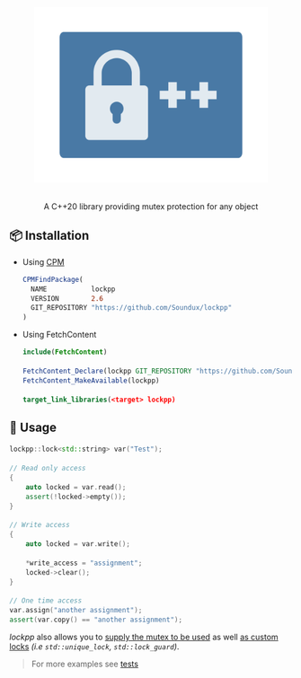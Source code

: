 <div align="center"> 
    <img src="assets/logo.svg" height=312>
</div>

<br/>

<p align="center">
    A C++20 library providing mutex protection for any object
</p>

## 📦 Installation

* Using [CPM](https://github.com/cpm-cmake/CPM.cmake)
  ```cmake
  CPMFindPackage(
    NAME           lockpp
    VERSION        2.6
    GIT_REPOSITORY "https://github.com/Soundux/lockpp"
  )
  ```

* Using FetchContent
  ```cmake
  include(FetchContent)

  FetchContent_Declare(lockpp GIT_REPOSITORY "https://github.com/Soundux/lockpp" GIT_TAG v2.6)
  FetchContent_MakeAvailable(lockpp)

  target_link_libraries(<target> lockpp)
  ```

## 📃 Usage

```cpp
lockpp::lock<std::string> var("Test");

// Read only access
{
    auto locked = var.read();
    assert(!locked->empty());
}

// Write access
{
    auto locked = var.write();

    *write_access = "assignment";
    locked->clear();
}

// One time access
var.assign("another assignment");
assert(var.copy() == "another assignment");
```

_lockpp_ also allows you to [supply the mutex to be used](tests/custom-mutex.cpp) as well [as custom locks](tests/custom-lock.cpp) _(i.e `std::unique_lock`, `std::lock_guard`)_.

> For more examples see [tests](tests)
